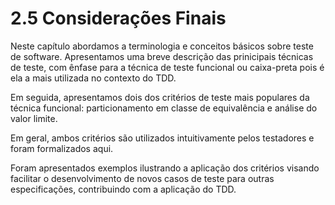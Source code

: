 # 2.5 Considerações Finais

Neste capítulo abordamos a terminologia e conceitos básicos sobre teste de software. Apresentamos uma breve descrição das prinicipais técnicas de teste, com ênfase para a técnica de teste funcional ou caixa-preta pois é ela a mais utilizada no contexto do TDD.

Em seguida, apresentamos dois dos critérios de teste mais populares da técnica funcional: particionamento em classe de equivalência e análise do valor limite.

Em geral, ambos critérios são utilizados intuitivamente pelos testadores e foram formalizados aqui.

Foram apresentados exemplos ilustrando a aplicação dos critérios visando facilitar o desenvolvimento de novos casos de teste para outras especificações, contribuindo com a aplicação do TDD.

